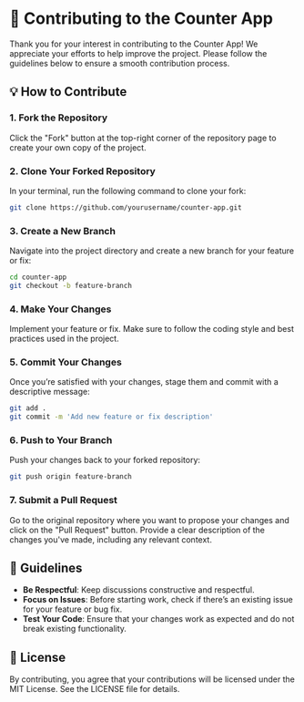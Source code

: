 

# 🤝 Contributing to the Counter App

Thank you for your interest in contributing to the Counter App! We appreciate your efforts to help improve the project. Please follow the guidelines below to ensure a smooth contribution process.

## 💡 How to Contribute

### 1. Fork the Repository
Click the "Fork" button at the top-right corner of the repository page to create your own copy of the project.

### 2. Clone Your Forked Repository
In your terminal, run the following command to clone your fork:
```bash
git clone https://github.com/yourusername/counter-app.git
```

### 3. Create a New Branch
Navigate into the project directory and create a new branch for your feature or fix:
```bash
cd counter-app
git checkout -b feature-branch
```

### 4. Make Your Changes
Implement your feature or fix. Make sure to follow the coding style and best practices used in the project.

### 5. Commit Your Changes
Once you’re satisfied with your changes, stage them and commit with a descriptive message:
```bash
git add .
git commit -m 'Add new feature or fix description'
```

### 6. Push to Your Branch
Push your changes back to your forked repository:
```bash
git push origin feature-branch
```

### 7. Submit a Pull Request
Go to the original repository where you want to propose your changes and click on the "Pull Request" button. Provide a clear description of the changes you've made, including any relevant context.

## 📜 Guidelines
- **Be Respectful**: Keep discussions constructive and respectful.
- **Focus on Issues**: Before starting work, check if there’s an existing issue for your feature or bug fix.
- **Test Your Code**: Ensure that your changes work as expected and do not break existing functionality.


## 📄 License
By contributing, you agree that your contributions will be licensed under the MIT License. See the LICENSE file for details.

